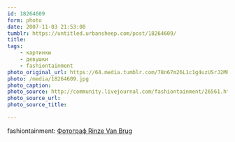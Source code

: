 ```yaml
---
id: 18264609
form: photo
date: 2007-11-03 21:53:00
tumblr: https://untitled.urbansheep.com/post/18264609/
title:
tags:
    - картинки
    - девушки
    - fashiontainment
photo_original_url: https://64.media.tumblr.com/78n67m26L1c1g4uzUSrJ2MRs_1280.jpg
photo: /media/18264609.jpg
photo_caption: 
photo_source: http://community.livejournal.com/fashiontainment/26561.html?style=mine
photo_source_url:
photo_source_title:

---
```


<p>fashiontainment: <a href="http://community.livejournal.com/fashiontainment/26561.html">Фотограф Rinze Van Brug</a></p>
